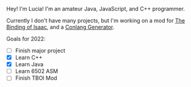 Hey! I'm Lucia!
I'm an amateur Java, JavaScript, and C++ programmer.

Currently I don't have many projects, but I'm working on a mod for [The Binding of Isaac](https://github.com/saturnaliam/Binding-of-Lucia), and a [Conlang Generator](https://github.com/saturnaliam/Conlang-Creator).

Goals for 2022:
- [ ] Finish major project
- [x] Learn C++
- [x] Learn Java
- [ ] Learn 6502 ASM
- [ ] Finish TBOI Mod
